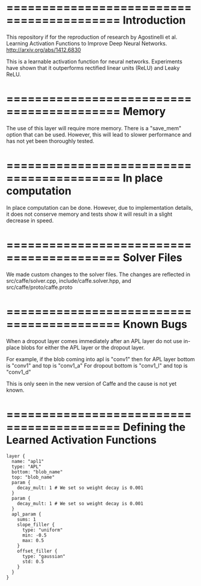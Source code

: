 ==========================================
Introduction
==========================================
This repository if for the reproduction of research by Agostinelli et al. Learning Activation Functions to Improve Deep Neural Networks. http://arxiv.org/abs/1412.6830

This is a learnable activation function for neural networks. Experiments have shown that it outperforms rectified linear units (ReLU) and Leaky ReLU.

==========================================
Memory
==========================================
The use of this layer will require more memory. There is a "save_mem" option that can be used. However, this will lead to slower performance and has not yet been thoroughly tested.

==========================================
In place computation
==========================================
In place computation can be done. However, due to implementation details, it does not conserve memory and tests show it will result in a slight decrease in speed.

==========================================
Solver Files
==========================================
We made custom changes to the solver files. The changes are reflected in src/caffe/solver.cpp, include/caffe.solver.hpp, and src/caffe/proto/caffe.proto

==========================================
Known Bugs
==========================================
When a dropout layer comes immediately after an APL layer do not use in-place blobs for either the APL layer or the dropout layer.

For example, if the blob coming into apl is "conv1"
then for APL layer bottom is "conv1" and top is "conv1_a"
For dropout bottom is "conv1_l" and top is "conv1_d"

This is only seen in the new version of Caffe and the cause is not yet known.

==========================================
Defining the Learned Activation Functions
==========================================
```
layer {
  name: "apl1"
  type: "APL"
  bottom: "blob_name"
  top: "blob_name"
  param {
    decay_mult: 1 # We set so weight decay is 0.001
  }
  param {
    decay_mult: 1 # We set so weight decay is 0.001
  }
  apl_param {
    sums: 1
    slope_filler {
      type: "uniform"
      min: -0.5
      max: 0.5
    }
    offset_filler {
      type: "gaussian"
      std: 0.5
    }
  }
}
```
